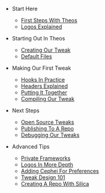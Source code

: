 <!-- _sidebar.md -->

- Start Here
  - [First Steps With Theos](theos.md)
  - [Logos Explained](logos.md)

- Starting Out In Theos
  - [Creating Our Tweak](tweak.md)
  - [Default Files](tweak01.md)

- Making Our First Tweak
  - [Hooks In Practice](hooks.md)
  - [Headers Explained](headers.md)
  - [Putting It Together](together.md)
  - [Compiling Our Tweak](bruh.md)

- Next Steps
  - [Open Source Tweaks](opensource.md)
  - [Publishing To A Repo](repo.md)
  - [Debugging Our Tweaks](debugging.md)

- Advanced Tips
  - [Private Frameworks](privateframeworks.md)
  - [Logos In More Depth](logos2.md)
  - [Adding Cephei For Preferences](cephei.md)
  - [Tweak Design 101](design.md)
  - [Creating A Repo With Silica](silica.md)
